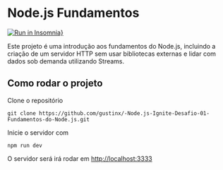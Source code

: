 # Node.js Fundamentos

[![Run in Insomnia}](https://insomnia.rest/images/run.svg)](https://insomnia.rest/run/?label=Run%20in%20Insomnia&uri=https%3A%2F%2Fraw.githubusercontent.com%2Fgustinx%2F-Node.js-Ignite-Desafio-01-Fundamentos-do-Node.jss%2Fmain%2F.github%2FInsomnia_node-fundamentos.json)

Este projeto é uma introdução aos fundamentos do Node.js, incluindo a criação de um servidor HTTP sem usar bibliotecas externas e lidar com dados sob demanda utilizando Streams.

## Como rodar o projeto

Clone o repositório

`git clone https://github.com/gustinx/-Node.js-Ignite-Desafio-01-Fundamentos-do-Node.js.git`

Inicie o servidor com

`npm run dev`

O servidor será irá rodar em [http://localhost:3333](http://localhost:3333)
